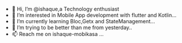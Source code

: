 - 👋 Hi, I’m @ishaque,a Technology enthusiast
- 👀 I’m interested in Mobile App development with flutter and Kotlin...
- 🌱 I’m currently learning Bloc,Getx and StateManagement...
- 💞️ I’m trying to be better than me from yesterday..
- 📫 Reach me on ishaque-mobikasa ...

<!---
ishaque-mobikasa/ishaque-mobikasa is a ✨ special ✨ repository because its `README.md` (this file) appears on your GitHub profile.
You can click the Preview link to take a look at your changes.
--->
